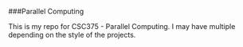 ###Parallel Computing

This is my repo for CSC375 - Parallel Computing. I may have multiple depending on the style of the projects.

